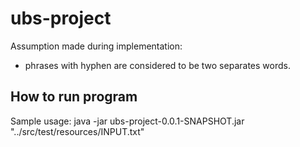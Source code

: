 # ubs-project

Assumption made during implementation:
 - phrases with hyphen are considered to be two separates words.
 
 ## How to run program
 
 Sample usage:
 java -jar ubs-project-0.0.1-SNAPSHOT.jar "../src/test/resources/INPUT.txt" 
